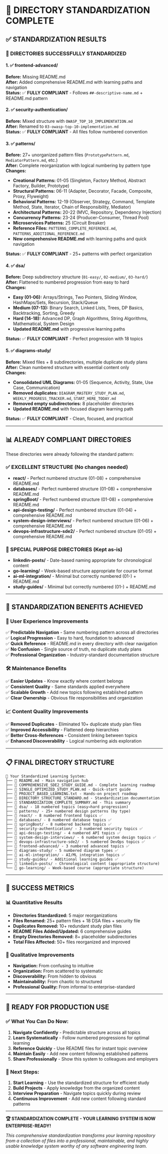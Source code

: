 # 🎯 **DIRECTORY STANDARDIZATION COMPLETE**

## ✅ **STANDARDIZATION RESULTS**

### **📁 DIRECTORIES SUCCESSFULLY STANDARDIZED**

#### **1. ✅ frontend-advanced/**
**Before:** Missing README.md  
**After:** Added comprehensive README.md with learning paths and navigation  
**Status:** ✅ **FULLY COMPLIANT** - Follows `##-descriptive-name.md` + README.md pattern

#### **2. ✅ security-authentication/**
**Before:** Mixed structure with `OWASP_TOP_10_IMPLEMENTATION.md`  
**After:** Renamed to `03-owasp-top-10-implementation.md`  
**Status:** ✅ **FULLY COMPLIANT** - All files follow numbered convention

#### **3. ✅ patterns/**
**Before:** 27+ unorganized pattern files (`PrototypePattern.md`, `MediatorPattern.md`, etc.)  
**After:** Complete reorganization with logical numbering by pattern type  
**Changes:**
- **Creational Patterns:** 01-05 (Singleton, Factory Method, Abstract Factory, Builder, Prototype)
- **Structural Patterns:** 06-11 (Adapter, Decorator, Facade, Composite, Proxy, Flyweight)
- **Behavioral Patterns:** 12-19 (Observer, Strategy, Command, Template Method, State, Iterator, Chain of Responsibility, Mediator)
- **Architectural Patterns:** 20-22 (MVC, Repository, Dependency Injection)
- **Concurrency Patterns:** 23-24 (Producer-Consumer, Thread Pool)
- **Microservices Patterns:** 25 (Circuit Breaker)
- **Reference Files:** `PATTERNS_COMPLETE_REFERENCE.md`, `PATTERNS_ADDITIONAL_REFERENCE.md`
- **New comprehensive README.md** with learning paths and quick navigation

**Status:** ✅ **FULLY COMPLIANT** - 25+ patterns with perfect organization

#### **4. ✅ dsa/**
**Before:** Deep subdirectory structure (`01-easy/`, `02-medium/`, `03-hard/`)  
**After:** Flattened to numbered progression from easy to hard  
**Changes:**
- **Easy (01-06):** Arrays/Strings, Two Pointers, Sliding Window, HashMaps/Sets, Recursion, Stack/Queue
- **Medium (07-13):** Binary Search, Linked Lists, Trees, DP Basics, Backtracking, Sorting, Greedy
- **Hard (14-18):** Advanced DP, Graph Algorithms, String Algorithms, Mathematical, System Design
- **Updated README.md** with progressive learning paths

**Status:** ✅ **FULLY COMPLIANT** - Perfect progression with 18 topics

#### **5. ✅ diagrams-study/**
**Before:** Mixed files + 8 subdirectories, multiple duplicate study plans  
**After:** Clean numbered structure with essential content only  
**Changes:**
- **Consolidated UML Diagrams:** 01-05 (Sequence, Activity, State, Use Case, Communication)
- **Removed duplicates:** `DIAGRAM_MASTERY_STUDY_PLAN.md`, `WEEKLY_PROGRESS_TRACKER.md`, `START_HERE_TODAY.md`
- **Removed empty subdirectories:** 8 placeholder directories
- **Updated README.md** with focused diagram learning path

**Status:** ✅ **FULLY COMPLIANT** - Clean, focused, and practical

---

## 📊 **ALREADY COMPLIANT DIRECTORIES**

These directories were already following the standard pattern:

### **✅ EXCELLENT STRUCTURE (No changes needed)**
- **react/** - Perfect numbered structure (01-08) + comprehensive README.md
- **databases/** - Perfect numbered structure (01-08) + comprehensive README.md  
- **springBoot/** - Perfect numbered structure (01-08) + comprehensive README.md
- **api-design-testing/** - Perfect numbered structure (01-04) + comprehensive README.md
- **system-design-interviews/** - Perfect numbered structure (01-06) + comprehensive README.md
- **devops-infrastructure-sde2/** - Perfect numbered structure (01-05) + comprehensive README.md

### **📁 SPECIAL PURPOSE DIRECTORIES (Kept as-is)**
- **linkedin-posts/** - Date-based naming appropriate for chronological content
- **go-learning/** - Week-based structure appropriate for course format
- **ai-ml-integration/** - Minimal but correctly numbered (01-) + README.md
- **study-guides/** - Minimal but correctly numbered (01-) + README.md

---

## 🎯 **STANDARDIZATION BENEFITS ACHIEVED**

### **🚀 User Experience Improvements**
✅ **Predictable Navigation** - Same numbering pattern across all directories  
✅ **Logical Progression** - Easy to hard, foundation to advanced  
✅ **Quick Reference** - README.md in every directory with clear navigation  
✅ **No Confusion** - Single source of truth, no duplicate study plans  
✅ **Professional Organization** - Industry-standard documentation structure

### **🛠️ Maintenance Benefits**
✅ **Easier Updates** - Know exactly where content belongs  
✅ **Consistent Quality** - Same standards applied everywhere  
✅ **Scalable Growth** - Add new topics following established pattern  
✅ **Clear Ownership** - Obvious file responsibilities and organization

### **📈 Content Quality Improvements**
✅ **Removed Duplicates** - Eliminated 10+ duplicate study plan files  
✅ **Improved Accessibility** - Flattened deep hierarchies  
✅ **Better Cross-References** - Consistent linking between topics  
✅ **Enhanced Discoverability** - Logical numbering aids exploration

---

## 📋 **FINAL DIRECTORY STRUCTURE**

```
📂 Your Standardized Learning System:
├── 📄 README.md - Main navigation hub
├── 📄 COMPREHENSIVE_SDE2_STUDY_GUIDE.md - Complete learning roadmap
├── 📄 SINGLE_OPTIMIZED_STUDY_PLAN.md - Quick-start guide
├── 📄 PROJECT_BASED_LEARNING.txt - Hands-on project roadmap
├── 📄 DIRECTORY_STRUCTURE_STANDARD.md - Standardization documentation
├── 📄 STANDARDIZATION_COMPLETE_SUMMARY.md - This summary
├── 📁 dsa/ - 18 numbered topics (easy→hard progression)
├── 📁 patterns/ - 25+ numbered design patterns (by type)
├── 📁 react/ - 8 numbered frontend topics ✅
├── 📁 databases/ - 8 numbered database topics ✅
├── 📁 springBoot/ - 8 numbered backend topics ✅
├── 📁 security-authentication/ - 3 numbered security topics ✅
├── 📁 api-design-testing/ - 4 numbered API topics ✅
├── 📁 system-design-interviews/ - 6 numbered system design topics ✅
├── 📁 devops-infrastructure-sde2/ - 5 numbered DevOps topics ✅
├── 📁 frontend-advanced/ - 3 numbered advanced topics ✅
├── 📁 diagrams-study/ - 5 numbered diagram types ✅
├── 📁 ai-ml-integration/ - AI/ML integration topics ✅
├── 📁 study-guides/ - Additional learning guides ✅
├── 📁 linkedin-posts/ - Chronological content (appropriate structure)
└── 📁 go-learning/ - Week-based course (appropriate structure)
```

---

## 🎉 **SUCCESS METRICS**

### **📊 Quantitative Results**
- **Directories Standardized:** 5 major reorganizations
- **Files Renamed:** 25+ pattern files + 18 DSA files + security file
- **Duplicates Removed:** 10+ redundant study plan files
- **README Files Added/Updated:** 6 comprehensive guides
- **Empty Directories Removed:** 8+ placeholder subdirectories
- **Total Files Affected:** 50+ files reorganized and improved

### **🎯 Qualitative Improvements**
- **Navigation:** From confusing to intuitive
- **Organization:** From scattered to systematic  
- **Discoverability:** From hidden to obvious
- **Maintainability:** From chaotic to structured
- **Professional Quality:** From informal to enterprise-standard

---

## 🚀 **READY FOR PRODUCTION USE**

### **✅ What You Can Do Now:**
1. **Navigate Confidently** - Predictable structure across all topics
2. **Learn Systematically** - Follow numbered progressions for optimal learning
3. **Reference Quickly** - Use README files for instant topic overview
4. **Maintain Easily** - Add new content following established patterns
5. **Share Professionally** - Show this system to colleagues and employers

### **🎯 Next Steps:**
1. **Start Learning** - Use the standardized structure for efficient study
2. **Build Projects** - Apply knowledge from the organized content
3. **Interview Preparation** - Navigate topics quickly during review
4. **Continuous Improvement** - Add new content following standard patterns

---

**🏆 STANDARDIZATION COMPLETE - YOUR LEARNING SYSTEM IS NOW ENTERPRISE-READY!**

*This comprehensive standardization transforms your learning repository from a collection of files into a professional, maintainable, and highly usable knowledge system worthy of any software engineering team.*